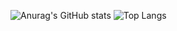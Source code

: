 ![Anurag's GitHub stats](https://github-readme-stats-amber-five-16.vercel.app/api?username=MikeOomen&show_icons=true&theme=tokyonight)
![Top Langs](https://github-readme-stats-amber-five-16.vercel.app/api/top-langs/?username=MikeOomen&show_icons=true&theme=tokyonight)
